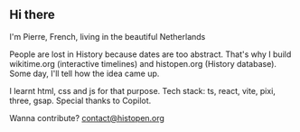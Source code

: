 ## Hi there

I'm Pierre, French, living in the beautiful Netherlands

People are lost in History because dates are too abstract.
That's why I build wikitime.org (interactive timelines) and histopen.org (History database).
Some day, I'll tell how the idea came up.

I learnt html, css and js for that purpose.
Tech stack: ts, react, vite, pixi, three, gsap.
Special thanks to Copilot.

Wanna contribute? contact@histopen.org
<!--
- 🔭 I’m currently working on ...
- 🌱 I’m currently learning ...
- 👯 I’m looking to collaborate on ...
- 🤔 I’m looking for help with ...
- 💬 Ask me about ...
- 📫 How to reach me: ...
- 😄 Pronouns: ...
- ⚡ Fun fact: ...
-->
